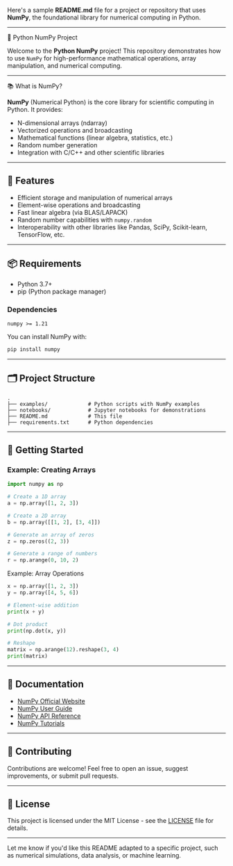  Here's a sample **README.md** file for a project or repository that uses **NumPy**, the foundational library for numerical computing in Python.

---

 🔢 Python NumPy Project

Welcome to the **Python NumPy** project! This repository demonstrates how to use `NumPy` for high-performance mathematical operations, array manipulation, and numerical computing.

---

 📚 What is NumPy?

**NumPy** (Numerical Python) is the core library for scientific computing in Python. It provides:

* N-dimensional arrays (ndarray)
* Vectorized operations and broadcasting
* Mathematical functions (linear algebra, statistics, etc.)
* Random number generation
* Integration with C/C++ and other scientific libraries

---

## 🧰 Features

* Efficient storage and manipulation of numerical arrays
* Element-wise operations and broadcasting
* Fast linear algebra (via BLAS/LAPACK)
* Random number capabilities with `numpy.random`
* Interoperability with other libraries like Pandas, SciPy, Scikit-learn, TensorFlow, etc.

---

## 📦 Requirements

* Python 3.7+
* pip (Python package manager)

### Dependencies

```
numpy >= 1.21
```

You can install NumPy with:

```bash
pip install numpy
```

---

## 🗂️ Project Structure

```
.
├── examples/             # Python scripts with NumPy examples
├── notebooks/            # Jupyter notebooks for demonstrations
├── README.md             # This file
├── requirements.txt      # Python dependencies
```

---

## 🚀 Getting Started

### Example: Creating Arrays

```python
import numpy as np

# Create a 1D array
a = np.array([1, 2, 3])

# Create a 2D array
b = np.array([[1, 2], [3, 4]])

# Generate an array of zeros
z = np.zeros((2, 3))

# Generate a range of numbers
r = np.arange(0, 10, 2)
```

 Example: Array Operations

```python
x = np.array([1, 2, 3])
y = np.array([4, 5, 6])

# Element-wise addition
print(x + y)

# Dot product
print(np.dot(x, y))

# Reshape
matrix = np.arange(12).reshape(3, 4)
print(matrix)
```

---

## 📘 Documentation

* [NumPy Official Website](https://numpy.org/)
* [NumPy User Guide](https://numpy.org/doc/stable/user/)
* [NumPy API Reference](https://numpy.org/doc/stable/reference/)
* [NumPy Tutorials](https://numpy.org/learn/)

---

## 🤝 Contributing

Contributions are welcome! Feel free to open an issue, suggest improvements, or submit pull requests.

---

## 📄 License

This project is licensed under the MIT License - see the [LICENSE](LICENSE) file for details.

---

Let me know if you'd like this README adapted to a specific project, such as numerical simulations, data analysis, or machine learning.
